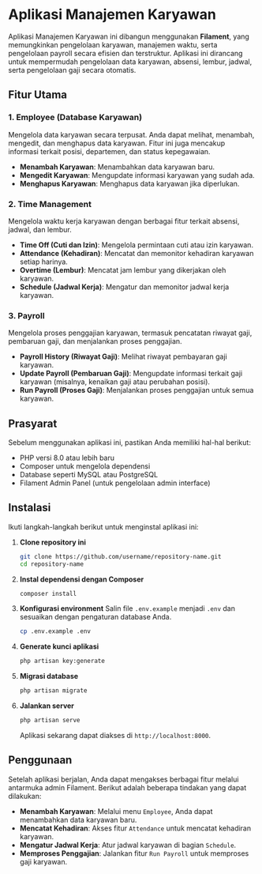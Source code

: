 # Aplikasi Manajemen Karyawan

Aplikasi Manajemen Karyawan ini dibangun menggunakan **Filament**, yang memungkinkan pengelolaan karyawan, manajemen waktu, serta pengelolaan payroll secara efisien dan terstruktur. Aplikasi ini dirancang untuk mempermudah pengelolaan data karyawan, absensi, lembur, jadwal, serta pengelolaan gaji secara otomatis.

## Fitur Utama

### 1. **Employee (Database Karyawan)**
   Mengelola data karyawan secara terpusat. Anda dapat melihat, menambah, mengedit, dan menghapus data karyawan. Fitur ini juga mencakup informasi terkait posisi, departemen, dan status kepegawaian.

   - **Menambah Karyawan**: Menambahkan data karyawan baru.
   - **Mengedit Karyawan**: Mengupdate informasi karyawan yang sudah ada.
   - **Menghapus Karyawan**: Menghapus data karyawan jika diperlukan.

### 2. **Time Management**
   Mengelola waktu kerja karyawan dengan berbagai fitur terkait absensi, jadwal, dan lembur.

   - **Time Off (Cuti dan Izin)**: Mengelola permintaan cuti atau izin karyawan.
   - **Attendance (Kehadiran)**: Mencatat dan memonitor kehadiran karyawan setiap harinya.
   - **Overtime (Lembur)**: Mencatat jam lembur yang dikerjakan oleh karyawan.
   - **Schedule (Jadwal Kerja)**: Mengatur dan memonitor jadwal kerja karyawan.

### 3. **Payroll**
   Mengelola proses penggajian karyawan, termasuk pencatatan riwayat gaji, pembaruan gaji, dan menjalankan proses penggajian.

   - **Payroll History (Riwayat Gaji)**: Melihat riwayat pembayaran gaji karyawan.
   - **Update Payroll (Pembaruan Gaji)**: Mengupdate informasi terkait gaji karyawan (misalnya, kenaikan gaji atau perubahan posisi).
   - **Run Payroll (Proses Gaji)**: Menjalankan proses penggajian untuk semua karyawan.

## Prasyarat

Sebelum menggunakan aplikasi ini, pastikan Anda memiliki hal-hal berikut:

- PHP versi 8.0 atau lebih baru
- Composer untuk mengelola dependensi
- Database seperti MySQL atau PostgreSQL
- Filament Admin Panel (untuk pengelolaan admin interface)

## Instalasi

Ikuti langkah-langkah berikut untuk menginstal aplikasi ini:

1. **Clone repository ini**
    ```bash
    git clone https://github.com/username/repository-name.git
    cd repository-name
    ```

2. **Instal dependensi dengan Composer**
    ```bash
    composer install
    ```

3. **Konfigurasi environment**
   Salin file `.env.example` menjadi `.env` dan sesuaikan dengan pengaturan database Anda.
    ```bash
    cp .env.example .env
    ```

4. **Generate kunci aplikasi**
    ```bash
    php artisan key:generate
    ```

5. **Migrasi database**
    ```bash
    php artisan migrate
    ```

6. **Jalankan server**
    ```bash
    php artisan serve
    ```

   Aplikasi sekarang dapat diakses di `http://localhost:8000`.

## Penggunaan

Setelah aplikasi berjalan, Anda dapat mengakses berbagai fitur melalui antarmuka admin Filament. Berikut adalah beberapa tindakan yang dapat dilakukan:

- **Menambah Karyawan**: Melalui menu `Employee`, Anda dapat menambahkan data karyawan baru.
- **Mencatat Kehadiran**: Akses fitur `Attendance` untuk mencatat kehadiran karyawan.
- **Mengatur Jadwal Kerja**: Atur jadwal karyawan di bagian `Schedule`.
- **Memproses Penggajian**: Jalankan fitur `Run Payroll` untuk memproses gaji karyawan.
